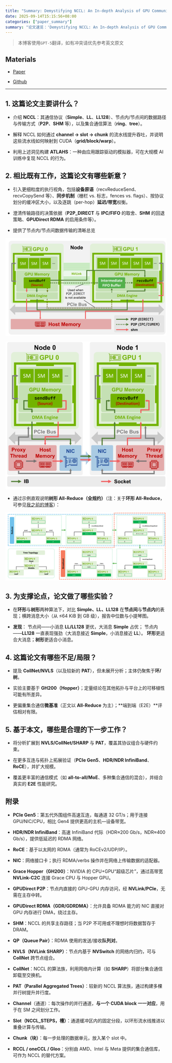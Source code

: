 ```yaml
---
title: "Summary: Demystifying NCCL: An In-depth Analysis of GPU Communication Protocols and Algorithms"
date: 2025-09-14T15:15:56+08:00
categories: ["paper_summary"]
summary: "论文速览：'Demystifying NCCL: An In-depth Analysis of GPU Communication Protocols and Algorithms'"
---
```


> 本博客使用`GPT-5`翻译，如有冲突请优先参考英文原文

## Materials

- [Paper](https://arxiv.org/pdf/2507.04786)

- [Github](https://github.com/NVIDIA/nccl)

---

## 1. 这篇论文主要讲什么？

- 介绍 **NCCL**：其通信协议（**Simple**、**LL**、**LL128**）、节点内/节点间的数据路径与传输方式（**P2P**、**SHM** 等），以及集合通信算法（**ring**、**tree**）。

- 解释 NCCL 如何通过 **channel → slot → chunk** 的流水线提升吞吐，并说明这些流水线如何映射到 CUDA（**grid/block/warp**）。

- 利用上述洞见构建 **ATLAHS**：一种由应用跟踪驱动的模拟器，可在大规模 AI 训练中复现 NCCL 的行为。

## 2. 相比既有工作，这篇论文有哪些新意？

- 引入更细粒度的执行视角，包括**设备原语**（recvReduceSend、recvCopySend 等）、**同步机制**（栅栏 vs. 标志，fences vs. flags）、按协议划分的缓冲区大小，以及逐跳（per-hop）**延迟/带宽**权衡。

- 澄清传输路径的决策依据（**P2P\_DIRECT** 与 **IPC/FIFO** 的取舍、**SHM** 的回退策略、**GPUDirect RDMA** 的启用条件等）。

- 提供了节点内/节点间数据传输的清晰总览

![image](intra-node-data-transfer.png)

![image](inter-node-data-transfer.png)

- 通过示例直观说明**树形 All-Reduce（全规约）**（注：关于**环形 All-Reduce**，可参见[我之前的博客](../../overview_of_distribution_training/#all-reduce-example)）：

![image](tree-all-reduce.png)

## 3. 为支撑论点，论文做了哪些实验？

- 在**环形**与**树形**两种算法下，对比 **Simple、LL、LL128** 在**节点间**与**节点内**的表现；横跨消息大小（从 ≤64 KiB 到 GB 级），报告中位数与小提琴图。

- **发现**：
  节点间——小消息 **LL/LL128** 更优，大消息 **Simple** 占优；
  节点内——**LL128** 一直表现强劲（大消息接近 **Simple**，小消息接近 **LL**）。
  **环形**更适合大消息；**树形**更适合小消息。

## 4. 这篇论文有哪些不足/局限？

- 提及 **CollNet/NVLS**（以及较新的 **PAT**），但未展开分析；主体仍聚焦于**环/树**。

- 实验主要基于 **GH200（Hopper）**；定量结论在其他拓扑与平台上的可移植性可能有所差异。

- 更偏重集合通信**微基准**（正文以 **All-Reduce** 为主）；\*\*端到端（E2E）\*\*评估相对有限。

## 5. 基于本文，哪些是合理的下一步工作？

- 将分析扩展到 **NVLS/CollNet/SHARP** 与 **PAT**，覆盖其协议组合与硬件约束。

- 在更多互连与拓扑上拓展验证（**PCIe Gen5**、**HDR/NDR InfiniBand**、**RoCE**），并扩大规模。

- 覆盖更丰富的通信模式（如 **all-to-all/MoE**、多种集合通信的混合），并结合真实的 **E2E** 性能研究。

## 附录

- **PCIe Gen5**：第五代外围组件高速互连，每通道 32 GT/s；用于连接 GPU/NIC/CPU，相比 Gen4 提供更高的主机—设备带宽。

- **HDR/NDR InfiniBand**：高速 InfiniBand 代际（HDR≈200 Gb/s，NDR≈400 Gb/s），提供低延迟的 RDMA 网络。

- **RoCE**：基于以太网的 RDMA（通常为 RoCEv2/UDP/IP）。

- **NIC**：网络接口卡；执行 RDMA/verbs 操作并在网络上传输数据的适配器。

- **Grace Hopper（GH200）**：NVIDIA 的 CPU+GPU“超级芯片”，通过高带宽 **NVLink-C2C** 连接 Grace CPU 与 Hopper GPU。

- **GPUDirect P2P**：节点内直接的 GPU-GPU 内存访问，经 **NVLink/PCIe**，无需在主存中转。

- **GPUDirect RDMA（GDR/GDRDMA）**：允许具备 RDMA 能力的 NIC 直接对 GPU 内存进行 DMA，绕过主存。

- **SHM**：NCCL 的共享主存路径；当 P2P 不可用或不理想时将数据暂存于 DRAM。

- **QP（Queue Pair）**：RDMA 使用的发送/接收**队列对**。

- **NVLS（NVLink SHARP）**：节点内基于 **NVSwitch** 的网络内归约，可与 **CollNet** 跨节点组合。

- **CollNet**：NCCL 的算法族，利用网络内计算（如 **SHARP**）将部分集合通信卸载至交换机。

- **PAT（Parallel Aggregated Trees）**：较新的 NCCL 算法族，通过构建多棵并行树提升并行度。

- **Channel**（通道）：每次操作的并行通道，**与一个 CUDA block 一一对应**，用于在 SM 之间划分工作。

- **Slot（NCCL\_STEPS，槽）**：通道缓冲区内的固定分段，以环形流水线推进以重叠计算与传输。

- **Chunk（块）**：每一步处理的数据单元，放入某个 slot 中。

- **RCCL / oneCCL / Gloo**：分别由 AMD、Intel 与 Meta 提供的集合通信库，可作为 NCCL 的替代方案。
